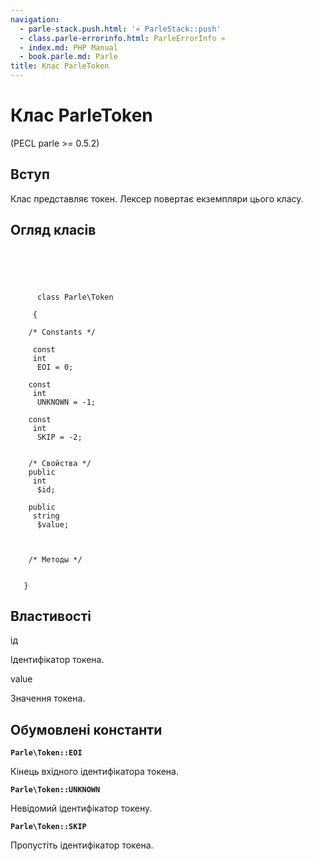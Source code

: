 ```yaml
---
navigation:
  - parle-stack.push.html: '« ParleStack::push'
  - class.parle-errorinfo.html: ParleErrorInfo »
  - index.md: PHP Manual
  - book.parle.md: Parle
title: Клас ParleToken
---
```

# Клас ParleToken

(PECL parle >= 0.5.2)

## Вступ

Клас представляє токен. Лексер повертає екземпляри цього класу.

## Огляд класів

```synopsis



    
     
      class Parle\Token
     
     {

    /* Constants */
    
     const
     int
      EOI = 0;

    const
     int
      UNKNOWN = -1;

    const
     int
      SKIP = -2;


    /* Свойства */
    public
     int
      $id;

    public
     string
      $value;



    /* Методы */
    
    
   }
```

## Властивості

ід

Ідентифікатор токена.

value

Значення токена.

## Обумовлені константи

**`Parle\Token::EOI`**

Кінець вхідного ідентифікатора токена.

**`Parle\Token::UNKNOWN`**

Невідомий ідентифікатор токену.

**`Parle\Token::SKIP`**

Пропустіть ідентифікатор токена.
